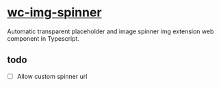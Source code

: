 # [wc-img-spinner](https://pozorfluo.github.io/wc-img-spinner/examples)

Automatic transparent placeholder and image spinner img extension web component 
in Typescript.

## todo

- [ ] Allow custom spinner url